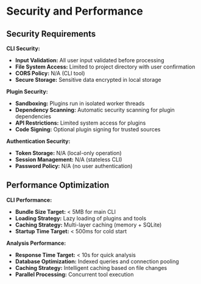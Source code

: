 # Security and Performance

## Security Requirements

**CLI Security:**

- **Input Validation:** All user input validated before processing
- **File System Access:** Limited to project directory with user confirmation
- **CORS Policy:** N/A (CLI tool)
- **Secure Storage:** Sensitive data encrypted in local storage

**Plugin Security:**

- **Sandboxing:** Plugins run in isolated worker threads
- **Dependency Scanning:** Automatic security scanning for plugin dependencies
- **API Restrictions:** Limited system access for plugins
- **Code Signing:** Optional plugin signing for trusted sources

**Authentication Security:**

- **Token Storage:** N/A (local-only operation)
- **Session Management:** N/A (stateless CLI)
- **Password Policy:** N/A (no user authentication)

## Performance Optimization

**CLI Performance:**

- **Bundle Size Target:** < 5MB for main CLI
- **Loading Strategy:** Lazy loading of plugins and tools
- **Caching Strategy:** Multi-layer caching (memory + SQLite)
- **Startup Time Target:** < 500ms for cold start

**Analysis Performance:**

- **Response Time Target:** < 10s for quick analysis
- **Database Optimization:** Indexed queries and connection pooling
- **Caching Strategy:** Intelligent caching based on file changes
- **Parallel Processing:** Concurrent tool execution

